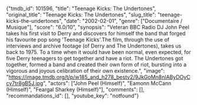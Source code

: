 {"tmdb_id": 101596, "title": "Teenage Kicks: The Undertones", "original_title": "Teenage Kicks: The Undertones", "slug_title": "teenage-kicks-the-undertones", "date": "2002-02-01", "genre": ["Documentaire / Musique"], "score": "6.0/10", "synopsis": "Veteran BBC Radio DJ John Peel takes his first visit to Derry and discovers for himself the band that forged his favourite pop song 'Teenage Kicks'.The film, through the use of interviews and archive footage (of Derry and The Undertones), takes us back to 1975. To a time when it would have been normal, even expected, for five Derry teenagers to get together and have a riot. The Undertones got together, formed a band and created their own form of riot, bursting into a vigorous and joyous celibration of their own existence.", "image": "https://image.tmdb.org/t/p/w185_and_h278_bestv2/9JkGoMn8nlAByDOyCcy7tr8gB5J.jpg", "actors": ["John Peel (Himself)", "Eamonn McCann (Himself)", "Feargal Sharkey (Himself)"], "comments": [], "recommandations_id": [], "youtube_key": "notfound"}